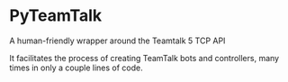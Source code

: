 # PyTeamTalk

A human-friendly wrapper around the Teamtalk 5 TCP API

It facilitates the process of creating TeamTalk bots and controllers, many times in only a couple lines of code.
